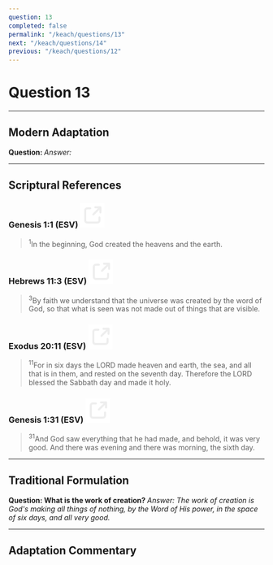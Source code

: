 ```yaml
---
question: 13
completed: false
permalink: "/keach/questions/13"
next: "/keach/questions/14"
previous: "/keach/questions/12"
---
```

# Question 13
---
## Modern Adaptation
<strong>
    Question:
</strong>

<em>
    Answer:
</em>

---
## Scriptural References
### Genesis 1:1 (ESV) <a href="https://biblegateway.com/passage/?search=Genesis+1%3A1&version=ESV"><img src="/assets/svg/link.svg"/></a>
> <sup>1</sup>In the beginning, God created the heavens and the earth.

### Hebrews 11:3 (ESV) <a href="https://biblegateway.com/passage/?search=Hebrews+11%3A3&version=ESV"><img src="/assets/svg/link.svg"/></a>
> <sup>3</sup>By faith we understand that the universe was created by the word of God, so that what is seen was not made out of things that are visible.

### Exodus 20:11 (ESV) <a href="https://biblegateway.com/passage/?search=Exodus+20%3A11&version=ESV"><img src="/assets/svg/link.svg"/></a>
> <sup>11</sup>For in six days the LORD made heaven and earth, the sea, and all that is in them, and rested on the seventh day. Therefore the LORD blessed the Sabbath day and made it holy.

### Genesis 1:31 (ESV) <a href="https://biblegateway.com/passage/?search=Genesis+1%3A31&version=ESV"><img src="/assets/svg/link.svg"/></a>
> <sup>31</sup>And God saw everything that he had made, and behold, it was very good. And there was evening and there was morning, the sixth day.

---
## Traditional Formulation
<strong>
    Question: What is the work of creation?
</strong>

<em>
    Answer: The work of creation is God's making all things of nothing, by the Word of His power, in the space of six days, and all very good.
</em>

---
## Adaptation Commentary
